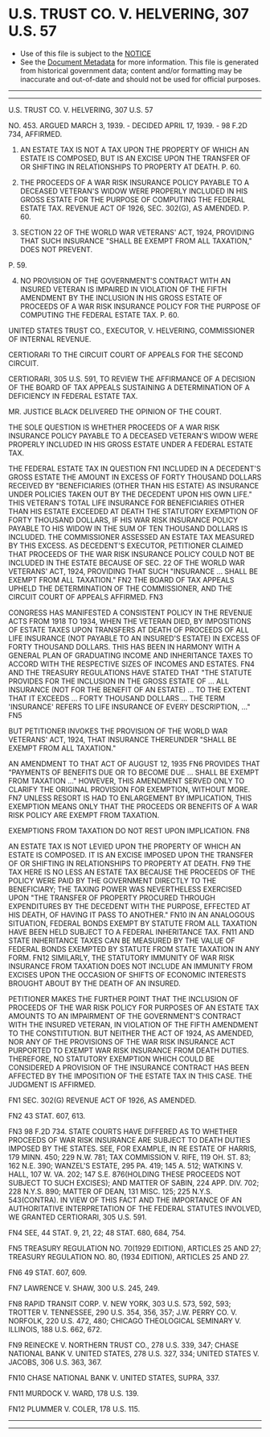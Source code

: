 ---
---

# U.S. TRUST CO. V. HELVERING, 307 U.S. 57

* Use of this file is subject to the [NOTICE](https://github.com/publicdocs/notice/blob/master/NOTICE)
* See the [Document Metadata](../../../) for more information.
  This file is generated from historical government data; content and/or formatting may be inaccurate and out-of-date and should not be used for official purposes.

----------
----------

U.S. TRUST CO. V. HELVERING, 307 U.S. 57

NO. 453.  ARGUED MARCH 3, 1939.  - DECIDED APRIL 17, 1939.  - 98 F.2D 734, AFFIRMED.

1.  AN ESTATE TAX IS NOT A TAX UPON THE PROPERTY OF WHICH AN ESTATE IS COMPOSED, BUT IS AN EXCISE UPON THE TRANSFER OF OR SHIFTING IN RELATIONSHIPS TO PROPERTY AT DEATH.  P. 60.

2.  THE PROCEEDS OF A WAR RISK INSURANCE POLICY PAYABLE TO A DECEASED VETERAN'S WIDOW WERE PROPERLY INCLUDED IN HIS GROSS ESTATE FOR THE PURPOSE OF COMPUTING THE FEDERAL ESTATE TAX.  REVENUE ACT OF 1926, SEC. 302(G), AS AMENDED.  P. 60.

3.  SECTION 22 OF THE WORLD WAR VETERANS' ACT, 1924, PROVIDING THAT SUCH INSURANCE "SHALL BE EXEMPT FROM ALL TAXATION," DOES NOT PREVENT.

P. 59.

4.  NO PROVISION OF THE GOVERNMENT'S CONTRACT WITH AN INSURED VETERAN IS IMPAIRED IN VIOLATION OF THE FIFTH AMENDMENT BY THE INCLUSION IN HIS GROSS ESTATE OF PROCEEDS OF A WAR RISK INSURANCE POLICY FOR THE PURPOSE OF COMPUTING THE FEDERAL ESTATE TAX.  P. 60.

UNITED STATES TRUST CO., EXECUTOR, V. HELVERING, COMMISSIONER OF INTERNAL REVENUE.

CERTIORARI TO THE CIRCUIT COURT OF APPEALS FOR THE SECOND CIRCUIT.

CERTIORARI, 305 U.S. 591, TO REVIEW THE AFFIRMANCE OF A DECISION OF THE BOARD OF TAX APPEALS SUSTAINING A DETERMINATION OF A DEFICIENCY IN FEDERAL ESTATE TAX.

MR. JUSTICE BLACK DELIVERED THE OPINION OF THE COURT.

THE SOLE QUESTION IS WHETHER PROCEEDS OF A WAR RISK INSURANCE POLICY PAYABLE TO A DECEASED VETERAN'S WIDOW WERE PROPERLY INCLUDED IN HIS GROSS ESTATE UNDER A FEDERAL ESTATE TAX.

THE FEDERAL ESTATE TAX IN QUESTION  FN1  INCLUDED IN A DECEDENT'S GROSS ESTATE THE AMOUNT IN EXCESS OF FORTY THOUSAND DOLLARS RECEIVED BY "BENEFICIARIES (OTHER THAN HIS ESTATE) AS INSURANCE UNDER POLICIES TAKEN OUT BY THE DECEDENT UPON HIS OWN LIFE."  THIS VETERAN'S TOTAL LIFE INSURANCE FOR BENEFICIARIES OTHER THAN HIS ESTATE EXCEEDED AT DEATH THE STATUTORY EXEMPTION OF FORTY THOUSAND DOLLARS, IF HIS WAR RISK INSURANCE POLICY PAYABLE TO HIS WIDOW IN THE SUM OF TEN THOUSAND DOLLARS IS INCLUDED.  THE COMMISSIONER ASSESSED AN ESTATE TAX MEASURED BY THIS EXCESS.  AS DECEDENT'S EXECUTOR, PETITIONER CLAIMED THAT PROCEEDS OF THE WAR RISK INSURANCE POLICY COULD NOT BE INCLUDED IN THE ESTATE BECAUSE OF SEC. 22 OF THE WORLD WAR VETERANS' ACT, 1924, PROVIDING THAT SUCH "INSURANCE  ...  SHALL BE EXEMPT FROM ALL TAXATION."  FN2  THE BOARD OF TAX APPEALS UPHELD THE DETERMINATION OF THE COMMISSIONER, AND THE CIRCUIT COURT OF APPEALS AFFIRMED.  FN3

CONGRESS HAS MANIFESTED A CONSISTENT POLICY IN THE REVENUE ACTS FROM 1918 TO 1934, WHEN THE VETERAN DIED, BY IMPOSITIONS OF ESTATE TAXES UPON TRANSFERS AT DEATH OF PROCEEDS OF ALL LIFE INSURANCE (NOT PAYABLE TO AN INSURED'S ESTATE) IN EXCESS OF FORTY THOUSAND DOLLARS.  THIS HAS BEEN IN HARMONY WITH A GENERAL PLAN OF GRADUATING INCOME AND INHERITANCE TAXES TO ACCORD WITH THE RESPECTIVE SIZES OF INCOMES AND ESTATES.  FN4  AND THE TREASURY REGULATIONS HAVE STATED THAT "THE STATUTE PROVIDES FOR THE INCLUSION IN THE GROSS ESTATE OF  ...  ALL INSURANCE (NOT FOR THE BENEFIT OF AN ESTATE)  ...  TO THE EXTENT THAT IT EXCEEDS  ...  FORTY THOUSAND DOLLARS  ...  THE TERM 'INSURANCE' REFERS TO LIFE INSURANCE OF EVERY DESCRIPTION,  ..."  FN5

BUT PETITIONER INVOKES THE PROVISION OF THE WORLD WAR VETERANS' ACT, 1924, THAT INSURANCE THEREUNDER "SHALL BE EXEMPT FROM ALL TAXATION."

AN AMENDMENT TO THAT ACT OF AUGUST 12, 1935  FN6 PROVIDES THAT "PAYMENTS OF BENEFITS DUE OR TO BECOME DUE  ...  SHALL BE EXEMPT FROM TAXATION  ..."  HOWEVER, THIS AMENDMENT SERVED ONLY TO CLARIFY THE ORIGINAL PROVISION FOR EXEMPTION, WITHOUT MORE.  FN7  UNLESS RESORT IS HAD TO ENLARGEMENT BY IMPLICATION, THIS EXEMPTION MEANS ONLY THAT THE PROCEEDS OR BENEFITS OF A WAR RISK POLICY ARE EXEMPT FROM TAXATION.

EXEMPTIONS FROM TAXATION DO NOT REST UPON IMPLICATION.  FN8

AN ESTATE TAX IS NOT LEVIED UPON THE PROPERTY OF WHICH AN ESTATE IS COMPOSED.  IT IS AN EXCISE IMPOSED UPON THE TRANSFER OF OR SHIFTING IN RELATIONSHIPS TO PROPERTY AT DEATH.  FN9  THE TAX HERE IS NO LESS AN ESTATE TAX BECAUSE THE PROCEEDS OF THE POLICY WERE PAID BY THE GOVERNMENT DIRECTLY TO THE BENEFICIARY; THE TAXING POWER WAS NEVERTHELESS EXERCISED UPON "THE TRANSFER OF PROPERTY PROCURED THROUGH EXPENDITURES BY THE DECEDENT WITH THE PURPOSE, EFFECTED AT HIS DEATH, OF HAVING IT PASS TO ANOTHER."  FN10  IN AN ANALOGOUS SITUATION, FEDERAL BONDS EXEMPT BY STATUTE FROM ALL TAXATION HAVE BEEN HELD SUBJECT TO A FEDERAL INHERITANCE TAX.  FN11  AND STATE INHERITANCE TAXES CAN BE MEASURED BY THE VALUE OF FEDERAL BONDS EXEMPTED BY STATUTE FROM STATE TAXATION IN ANY FORM.  FN12  SIMILARLY, THE STATUTORY IMMUNITY OF WAR RISK INSURANCE FROM TAXATION DOES NOT INCLUDE AN IMMUNITY FROM EXCISES UPON THE OCCASION OF SHIFTS OF ECONOMIC INTERESTS BROUGHT ABOUT BY THE DEATH OF AN INSURED.

PETITIONER MAKES THE FURTHER POINT THAT THE INCLUSION OF PROCEEDS OF THE WAR RISK POLICY FOR PURPOSES OF AN ESTATE TAX AMOUNTS TO AN IMPAIRMENT OF THE GOVERNMENT'S CONTRACT WITH THE INSURED VETERAN, IN VIOLATION OF THE FIFTH AMENDMENT TO THE CONSTITUTION.  BUT NEITHER THE ACT OF 1924, AS AMENDED, NOR ANY OF THE PROVISIONS OF THE WAR RISK INSURANCE ACT PURPORTED TO EXEMPT WAR RISK INSURANCE FROM DEATH DUTIES.  THEREFORE, NO STATUTORY EXEMPTION WHICH COULD BE CONSIDERED A PROVISION OF THE INSURANCE CONTRACT HAS BEEN AFFECTED BY THE IMPOSITION OF THE ESTATE TAX IN THIS CASE.  THE JUDGMENT IS AFFIRMED.

FN1  SEC. 302(G) REVENUE ACT OF 1926, AS AMENDED.

FN2  43 STAT. 607, 613.

FN3  98 F.2D 734.  STATE COURTS HAVE DIFFERED AS TO WHETHER PROCEEDS OF WAR RISK INSURANCE ARE SUBJECT TO DEATH DUTIES IMPOSED BY THE STATES.  SEE, FOR EXAMPLE, IN RE ESTATE OF HARRIS, 179 MINN. 450; 229 N.W. 781; TAX COMMISSION V. RIFE, 119 OH. ST. 83; 162 N.E. 390; WANZEL'S ESTATE, 295 PA. 419; 145 A. 512; WATKINS V. HALL, 107 W. VA. 202; 147 S.E. 876(HOLDING THESE PROCEEDS NOT SUBJECT TO SUCH EXCISES); AND MATTER OF SABIN, 224 APP. DIV. 702; 228 N.Y.S. 890; MATTER OF DEAN, 131 MISC. 125; 225 N.Y.S. 543(CONTRA).  IN VIEW OF THIS FACT AND THE IMPORTANCE OF AN AUTHORITATIVE INTERPRETATION OF THE FEDERAL STATUTES INVOLVED, WE GRANTED CERTIORARI, 305 U.S. 591.

FN4  SEE, 44 STAT. 9, 21, 22; 48 STAT. 680, 684, 754.

FN5  TREASURY REGULATION NO. 70(1929 EDITION), ARTICLES 25 AND 27; TREASURY REGULATION NO. 80, (1934 EDITION), ARTICLES 25 AND 27.

FN6  49 STAT. 607, 609.

FN7  LAWRENCE V. SHAW, 300 U.S. 245, 249.

FN8  RAPID TRANSIT CORP. V. NEW YORK, 303 U.S. 573, 592, 593; TROTTER V. TENNESSEE, 290 U.S. 354, 356, 357; J.W. PERRY CO. V. NORFOLK, 220 U.S. 472, 480; CHICAGO THEOLOGICAL SEMINARY V. ILLINOIS, 188 U.S. 662, 672.

FN9  REINECKE V. NORTHERN TRUST CO., 278 U.S. 339, 347; CHASE NATIONAL BANK V. UNITED STATES, 278 U.S. 327, 334; UNITED STATES V. JACOBS, 306 U.S. 363, 367.

FN10  CHASE NATIONAL BANK V. UNITED STATES, SUPRA, 337.

FN11  MURDOCK V. WARD, 178 U.S. 139.

FN12  PLUMMER V. COLER, 178 U.S. 115.


----------
----------

